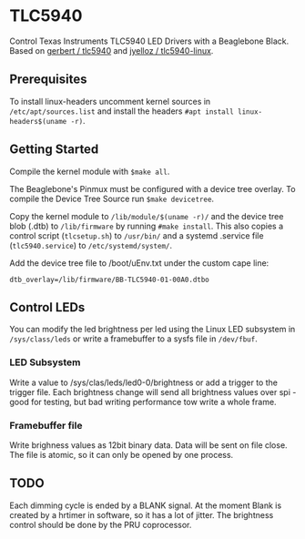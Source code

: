 # TLC5940

Control Texas Instruments TLC5940 LED Drivers with a Beaglebone Black. 
Based on [gerbert / tlc5940](https://github.com/gerbert/tlc5940) and [jyelloz / tlc5940-linux](https://github.com/jyelloz/tlc5940-linux).


## Prerequisites

To install linux-headers uncomment kernel sources in `/etc/apt/sources.list` and install the headers `#apt install linux-headers$(uname -r)`.

## Getting Started

Compile the kernel module with `$make all`.

The Beaglebone's Pinmux must be configured with a device tree overlay. To compile the Device Tree Source run `$make devicetree`.

Copy the kernel module to `/lib/module/$(uname -r)/` and the device tree blob (.dtb) to `/lib/firmware` by running `#make install`.
This also copies a control script (`tlcsetup.sh`) to `/usr/bin/` and a systemd .service file (`tlc5940.service`) to `/etc/systemd/system/`.

Add the device tree file to /boot/uEnv.txt under the custom cape line:

```
dtb_overlay=/lib/firmware/BB-TLC5940-01-00A0.dtbo
```


## Control LEDs

You can modify the led brightness per led using the Linux LED subsystem in `/sys/class/leds` or write a framebuffer to a sysfs file in `/dev/fbuf`.

### LED Subsystem

Write a value to /sys/clas/leds/led0-0/brightness or add a trigger to the trigger file. Each brightness change will send all brightness values over spi - good for testing, but bad writing performance tow write a whole frame.

### Framebuffer file 

Write brighness values as 12bit binary data. Data will be sent on file close. The file is atomic, so it can only be opened by one process.

## TODO

Each dimming cycle is ended by a BLANK signal. At the moment Blank is created by a hrtimer in software, so it has a lot of jitter. The brightness control should be done by the PRU coprocessor.
